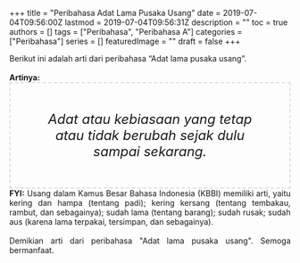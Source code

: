 +++
title = "Peribahasa Adat Lama Pusaka Usang"
date = 2019-07-04T09:56:00Z
lastmod = 2019-07-04T09:56:31Z
description = ""
toc = true
authors = []
tags = ["Peribahasa", "Peribahasa A"]
categories = ["Peribahasa"]
series = []
featuredImage = ""
draft = false
+++

<div dir="ltr" style="text-align: left;" trbidi="on"><div style="text-align: justify;">Berikut ini adalah arti dari peribahasa “Adat lama pusaka usang”.</div><br /><div style="text-align: justify;"><b>Artinya:</b></div><div style="border: 2px dashed #ddd; font-size: 24px; height: auto; margin: 0 auto; padding: 50px; text-align: center; width: auto;"><i>Adat atau kebiasaan yang tetap atau tidak berubah sejak dulu sampai sekarang.</i></div><div style="text-align: justify;"><b>FYI:</b> Usang dalam Kamus Besar Bahasa Indonesia (KBBI) memiliki arti, yaitu kering dan hampa (tentang padi); kering kersang (tentang tembakau, rambut, dan sebagainya); sudah lama (tentang barang); sudah rusak; sudah aus (karena lama terpakai, tersimpan, dan sebagainya).<br /><br /></div><div style="text-align: justify;">Demikian arti dari peribahasa "Adat lama pusaka usang". Semoga bermanfaat.</div></div>
